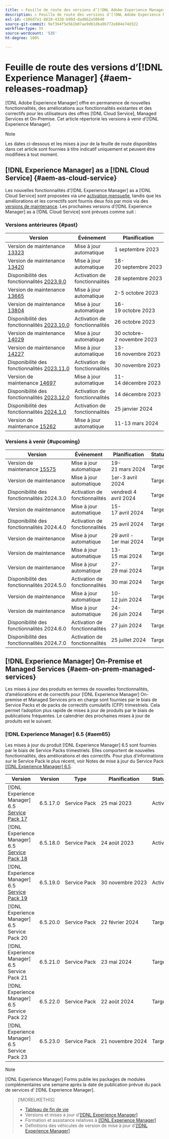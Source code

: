 ```yaml
---
title: « Feuille de route des versions d’[!DNL Adobe Experience Manager] »
description: « Feuille de route des versions d’[!DNL Adobe Experience Manager] »
exl-id: c106d7a1-8810-4328-b99d-dad862a50640
source-git-commit: 9ef364f5e561b07ae9d81dba9b772e884e74d322
workflow-type: ht
source-wordcount: '535'
ht-degree: 100%

---
```


# Feuille de route des versions d’[!DNL Experience Manager] {#aem-releases-roadmap}

[!DNL Adobe Experience Manager] offre en permanence de nouvelles fonctionnalités, des améliorations aux fonctionnalités existantes et des correctifs pour les utilisateurs des offres [!DNL Cloud Service], Managed Services et On-Premise. Cet article répertorie les versions à venir d’[!DNL Experience Manager].

>[!NOTE]
>
>Les dates ci-dessous et les mises à jour de la feuille de route disponibles dans cet article sont fournies à titre indicatif uniquement et peuvent être modifiées à tout moment.

## [!DNL Experience Manager] as a [!DNL Cloud Service] {#aem-as-cloud-service}

Les nouvelles fonctionnalités d’[!DNL Experience Manager] as a [!DNL Cloud Service] sont proposées via une [activation mensuelle](https://experienceleague.adobe.com/docs/experience-manager-cloud-service/content/release-notes/release-notes/release-notes-current.html?lang=fr), tandis que les améliorations et les correctifs sont fournis deux fois par mois via des [versions de maintenance](https://experienceleague.adobe.com/docs/experience-manager-cloud-service/content/release-notes/maintenance/latest.html?lang=fr).
Les prochaines versions d’[!DNL Experience Manager] as a [!DNL Cloud Service] sont prévues comme suit :

### Versions antérieures {#past}

| Version | Événement | Planification | Statut |
|---|---|---|---|
| Version de maintenance [13323](https://experienceleague.adobe.com/docs/experience-manager-cloud-service/content/release-notes/maintenance/2023/2023-9-0.html#release-13323) | Mise à jour automatique | 1 septembre 2023 | Mise à jour |
| Version de maintenance [13420](https://experienceleague.adobe.com/docs/experience-manager-cloud-service/content/release-notes/maintenance/2023/2023-9-0.html#release-13420) | Mise à jour automatique | 18-20 septembre 2023 | Mise à jour |
| Disponibilité des fonctionnalités [2023.9.0](https://experienceleague.adobe.com/docs/experience-manager-cloud-service/content/release-notes/release-notes/2023/release-notes-2023-9-0.html?lang=fr) | Activation de fonctionnalités | 28 septembre 2023 | Activé |
| Version de maintenance [13665](https://experienceleague.adobe.com/docs/experience-manager-cloud-service/content/release-notes/maintenance/2023/2023-10-0.html#release-13665) | Mise à jour automatique | 2-5 octobre 2023 | Mise à jour |
| Version de maintenance [13804](https://experienceleague.adobe.com/docs/experience-manager-cloud-service/content/release-notes/maintenance/2023/2023-10-0.html#release-13804) | Mise à jour automatique | 16-19 octobre 2023 | Mise à jour |
| Disponibilité des fonctionnalités [2023.10.0](https://experienceleague.adobe.com/docs/experience-manager-cloud-service/content/release-notes/release-notes/2023/release-notes-2023-10-0.html?lang=fr) | Activation de fonctionnalités | 26 octobre 2023 | Activé |
| Version de maintenance [14029](https://experienceleague.adobe.com/docs/experience-manager-cloud-service/content/release-notes/maintenance/2023/2023-11-0.html#release-14029) | Mise à jour automatique | 30 octobre-2 novembre 2023 | Mise à jour |
| Version de maintenance [14227](https://experienceleague.adobe.com/docs/experience-manager-cloud-service/content/release-notes/maintenance/2023/2023-11-0.html#release-14227) | Mise à jour automatique | 13-16 novembre 2023 | Mise à jour |
| Disponibilité des fonctionnalités [2023.11.0](https://experienceleague.adobe.com/docs/experience-manager-cloud-service/content/release-notes/release-notes/2023/release-notes-2023-11-0.html?lang=fr) | Activation de fonctionnalités | 30 novembre 2023 | Activé |
| Version de maintenance [14697](https://experienceleague.adobe.com/docs/experience-manager-cloud-service/content/release-notes/maintenance/2023/2023-12-0.html#release-14697) | Mise à jour automatique | 11-14 décembre 2023 | Mise à jour |
| Disponibilité des fonctionnalités [2023.12.0](https://experienceleague.adobe.com/docs/experience-manager-cloud-service/content/release-notes/release-notes/2023/release-notes-2023-12-0.html?lang=fr) | Activation de fonctionnalités | 14 décembre 2023 | Activé |
| Disponibilité des fonctionnalités [2024.1.0](https://experienceleague.adobe.com/docs/experience-manager-cloud-service/content/release-notes/release-notes/release-notes-current.html?lang=fr) | Activation de fonctionnalités | 25 janvier 2024 | Activé |
| Version de maintenance [15262](https://experienceleague.adobe.com/docs/experience-manager-cloud-service/content/release-notes/maintenance/2024/2024-3-0.html?lang=fr#release-15262) | Mise à jour automatique | 11-13 mars 2024 | Activé |


### Versions à venir {#upcoming}

| Version | Événement | Planification | Statut |
|---|---|---|---|
| Version de maintenance [15575](https://experienceleague.adobe.com/fr/docs/experience-manager-cloud-service/content/release-notes/maintenance/latest) | Mise à jour automatique | 19-21 mars 2024 | Target |
| Version de maintenance | Mise à jour automatique | 1er-3 avril 2024 | Target |
| Disponibilité des fonctionnalités 2024.3.0 | Activation de fonctionnalités | vendredi 4 avril 2024 | Target |
| Version de maintenance | Mise à jour automatique | 15-17 avril 2024 | Target |
| Disponibilité des fonctionnalités 2024.4.0 | Activation de fonctionnalités | 25 avril 2024 | Target |
| Version de maintenance | Mise à jour automatique | 29 avril - 1er mai 2024 | Target |
| Version de maintenance | Mise à jour automatique | 13-15 mai 2024 | Target |
| Version de maintenance | Mise à jour automatique | 27-29 mai 2024 | Target |
| Disponibilité des fonctionnalités 2024.5.0 | Activation de fonctionnalités | 30 mai 2024 | Target |
| Version de maintenance | Mise à jour automatique | 10-12 juin 2024 | Target |
| Version de maintenance | Mise à jour automatique | 24-26 juin 2024 | Target |
| Disponibilité des fonctionnalités 2024.6.0 | Activation de fonctionnalités | 27 juin 2024 | Target |
| Disponibilité des fonctionnalités 2024.7.0 | Activation de fonctionnalités | 25 juillet 2024 | Target |

## [!DNL Experience Manager] On-Premise et Managed Services {#aem-on-prem-managed-services}

Les mises à jour des produits en termes de nouvelles fonctionnalités, d’améliorations et de correctifs pour [!DNL Experience Manager] On-premise et Managed Services pris en charge sont fournies par le biais de Service Packs et de packs de correctifs cumulatifs (CFP) trimestriels. Cela permet l’adoption plus rapide de mises à jour de produits par le biais de publications fréquentes. Le calendrier des prochaines mises à jour de produits est le suivant.

### [!DNL Experience Manager] 6.5 {#aem65}

Les mises à jour du produit [!DNL Experience Manager] 6.5 sont fournies par le biais de Service Packs trimestriels. Elles comportent de nouvelles fonctionnalités, des améliorations et des correctifs. Pour plus d’informations sur le Service Pack le plus récent, voir Notes de mise à jour du Service Pack [[!DNL Experience Manager] 6.5](https://experienceleague.adobe.com/docs/experience-manager-65/content/release-notes/release-notes.html).

| Version | Version | Type | Planification | Statut |
|---|---|---|---|---|
| [!DNL Experience Manager] 6.5 [Service Pack 17](https://experienceleague.adobe.com/docs/experience-manager-65/content/release-notes/service-pack/6-5-17.html) | 6.5.17.0 | Service Pack | 25 mai 2023 | Activé |
| [!DNL Experience Manager] 6.5 [Service Pack 18](https://experienceleague.adobe.com/docs/experience-manager-65/content/release-notes/service-pack/6-5-18.html) | 6.5.18.0 | Service Pack | 24 août 2023 | Activé |
| [!DNL Experience Manager] 6.5 [Service Pack 19](https://experienceleague.adobe.com/docs/experience-manager-65/content/release-notes/release-notes.html) | 6.5.19.0 | Service Pack | 30 novembre 2023 | Activé |
| [!DNL Experience Manager] 6.5 Service Pack 20 | 6.5.20.0 | Service Pack | 22 février 2024 | Target |
| [!DNL Experience Manager] 6.5 Service Pack 21 | 6.5.21.0 | Service Pack | 23 mai 2024 | Target |
| [!DNL Experience Manager] 6.5 Service Pack 22 | 6.5.22.0 | Service Pack | 22 août 2024 | Target |
| [!DNL Experience Manager] 6.5 Service Pack 23 | 6.5.23.0 | Service Pack | 21 novembre 2024 | Target |

>[!NOTE]
>
>[!DNL Experience Manager] Forms publie les packages de modules complémentaires une semaine après la date de publication prévue du pack de services d’ [!DNL Experience Manager].

>[!MORELIKETHIS]
>
>* [Tableau de fin de vie](https://helpx.adobe.com/fr/support/programs/eol-matrix.html)
>* Versions et mises à jour d’[[!DNL Experience Manager] ](https://experienceleague.adobe.com/docs/experience-manager-release-information/aem-release-updates/aem-releases-updates.html?lang=fr)
>* Formation et assistance relatives à [[!DNL Experience Manager] ](https://experienceleague.adobe.com/docs/experience-manager-cloud-service.html?lang=fr)
>* Définitions des véhicules de version de mise à jour d’[[!DNL Experience Manager] ](/help/using/update-release-vehicle-definitions.md)
